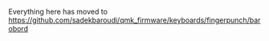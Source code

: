 Everything here has moved to https://github.com/sadekbaroudi/qmk_firmware/keyboards/fingerpunch/barobord

